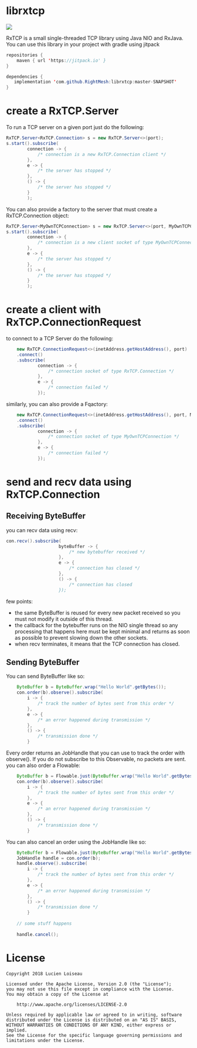 # librxtcp

[![](https://jitpack.io/v/RightMesh/librxtcp.svg)](https://jitpack.io/#RightMesh/librxtcp)

RxTCP is a small single-threaded TCP library using Java NIO and RxJava. You can use this library
in your project with gradle using jitpack 

```java
repositories {
    maven { url 'https://jitpack.io' }
}
```

```java
dependencies {
   implementation 'com.github.RightMesh:librxtcp:master-SNAPSHOT'
}
```

# create a RxTCP.Server 

To run a TCP server on a given port just do the following:

```java
RxTCP.Server<RxTCP.Connection> s = new RxTCP.Server<>(port);
s.start().subscribe(
        connection -> {
            /* connection is a new RxTCP.Connection client */
        },
        e -> {
            /* the server has stopped */
        },
        () -> {
            /* the server has stopped */
        }
        );
```

You can also provide a factory to the server that must create a RxTCP.Connection object:

```java
RxTCP.Server<MyOwnTCPConnection> s = new RxTCP.Server<>(port, MyOwnTCPConnection::new);
s.start().subscribe(
        connection -> {
            /* connection is a new client socket of type MyOwnTCPConnection */
        },
        e -> {
            /* the server has stopped */
        },
        () -> {
            /* the server has stopped */
        }
        );
```

# create a client with RxTCP.ConnectionRequest

to connect to a TCP Server do the following:

```java
    new RxTCP.ConnectionRequest<>(inetAddress.getHostAddress(), port)
    .connect()
    .subscribe(
            connection -> {
                /* connection socket of type RxTCP.Connection */
            },
            e -> {
                /* connection failed */
            });
```

similarly, you can also provide a Fqactory:

```java
    new RxTCP.ConnectionRequest<>(inetAddress.getHostAddress(), port, MyOwnTCPConnection::new)
    .connect()
    .subscribe(
            connection -> {
                /* connection socket of type MyOwnTCPConnection */
            },
            e -> {
                /* connection failed */
            });
```

# send and recv data using RxTCP.Connection

## Receiving ByteBuffer

you can recv data using recv:

```java
con.recv().subscribe(
                    byteBuffer -> {
                        /* new bytebuffer received */
                    },
                    e -> {
                        /* connection has closed */
                    },
                    () -> {
                        /* connection has closed
                    });
```

few points:
* the same ByteBuffer is reused for every new packet received so you must not modify it outside of this thread.
* the callback for the bytebuffer runs on the NIO single thread so any processing that happens here
  must be kept minimal and returns as soon as possible to prevent slowing down the other sockets.
* when recv terminates, it means that the TCP connection has closed.

## Sending ByteBuffer

You can send ByteBuffer like so:

```java
    ByteBuffer b = ByteBuffer.wrap("Hello World".getBytes());
    con.order(b).observe().subscribe(
        i -> {
            /* track the number of bytes sent from this order */
        },
        e -> {
            /* an error happened during transmission */
        },
        () -> {
            /* transmission done */
        }
```

Every order returns an JobHandle that you can use to track the order with observe(). If you do not subscribe to this Observable, no packets are sent.
you can also order a Flowable:

```java
    ByteBuffer b = Flowable.just(ByteBuffer.wrap("Hello World".getBytes()));
    con.order(b).observe().subscribe(
        i -> {
            /* track the number of bytes sent from this order */
        },
        e -> {
            /* an error happened during transmission */
        },
        () -> {
            /* transmission done */
        }
```

You can also cancel an order using the JobHandle like so:


```java
    ByteBuffer b = Flowable.just(ByteBuffer.wrap("Hello World".getBytes()));
    JobHandle handle = con.order(b);
    handle.observe().subscribe(
        i -> {
            /* track the number of bytes sent from this order */
        },
        e -> {
            /* an error happened during transmission */
        },
        () -> {
            /* transmission done */
        }
    
    // some stuff happens
    
    handle.cancel();

```


# License

    Copyright 2018 Lucien Loiseau

    Licensed under the Apache License, Version 2.0 (the "License");
    you may not use this file except in compliance with the License.
    You may obtain a copy of the License at

        http://www.apache.org/licenses/LICENSE-2.0

    Unless required by applicable law or agreed to in writing, software
    distributed under the License is distributed on an "AS IS" BASIS,
    WITHOUT WARRANTIES OR CONDITIONS OF ANY KIND, either express or implied.
    See the License for the specific language governing permissions and
    limitations under the License.


